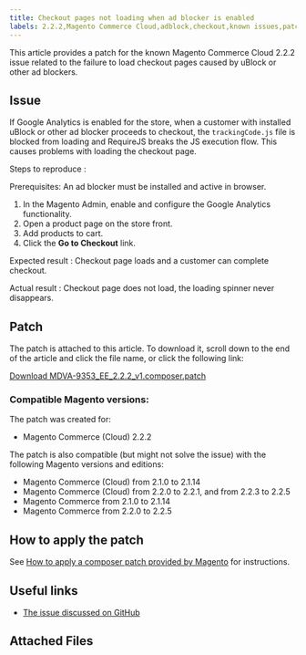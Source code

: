 ```yaml
---
title: Checkout pages not loading when ad blocker is enabled
labels: 2.2.2,Magento Commerce Cloud,adblock,checkout,known issues,patch,troubleshooting
---
```


This article provides a patch for the known Magento Commerce Cloud 2.2.2 issue related to the failure to load checkout pages caused by uBlock or other ad blockers.

## Issue

If Google Analytics is enabled for the store, when a customer with installed uBlock or other ad blocker proceeds to checkout, the `trackingCode.js` file is blocked from loading and RequireJS breaks the JS execution flow. This causes problems with loading the checkout page.

 <span class="wysiwyg-underline">Steps to reproduce</span> :

Prerequisites: An ad blocker must be installed and active in browser.

1. In the Magento Admin, enable and configure the Google Analytics functionality.
1. Open a product page on the store front.
1. Add products to cart.
1. Click the **Go to Checkout** link.

 <span class="wysiwyg-underline">Expected result</span> : Checkout page loads and a customer can complete checkout.

 <span class="wysiwyg-underline">Actual result</span> : Checkout page does not load, the loading spinner never disappears.

## Patch

The patch is attached to this article. To download it, scroll down to the end of the article and click the file name, or click the following link:

 [Download MDVA-9353\_EE\_2.2.2\_v1.composer.patch](assets/MDVA-9353_EE_2.2.2_v1.composer.patch.zip) 

### Compatible Magento versions:

The patch was created for:

* Magento Commerce (Cloud) 2.2.2

The patch is also compatible (but might not solve the issue) with the following Magento versions and editions:

* Magento Commerce (Cloud) from 2.1.0 to 2.1.14
* Magento Commerce (Cloud) from 2.2.0 to 2.2.1, and from 2.2.3 to 2.2.5
* Magento Commerce from 2.1.0 to 2.1.14
* Magento Commerce from 2.2.0 to 2.2.5

## How to apply the patch

See [How to apply a composer patch provided by Magento](https://support.magento.com/hc/en-us/articles/360028367731) for instructions.

## Useful links

* [The issue discussed on GitHub](https://github.com/magento/magento2/pull/13061)

## Attached Files

